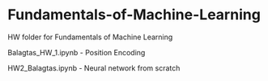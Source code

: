 # Fundamentals-of-Machine-Learning
HW folder for Fundamentals of Machine Learning

Balagtas_HW_1.ipynb - Position Encoding

HW2_Balagtas.ipynb - Neural network from scratch 
